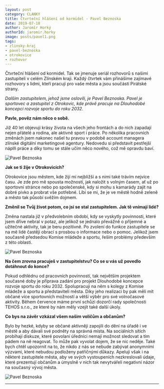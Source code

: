 ```yaml
---
layout: post
category: CLANKY
title: Čtvrteční hlášení od kormidel - Pavel Beznoska
date: 2019-07-18
author: Jaromír Horký
authorId: jaromir.horky
image: posts/pavel1.png   
tags: 
- zlinsky-kraj
- pavel-beznoska
- otrokovice
- rozhovor
---
```

Čtvrteční hlášení od kormidel. Tak se jmenuje seriál rozhovorů s našimi zastupiteli v celém Zlínském kraji. Každý čtvrtek vám přinášíme zajímavé rozhovory s lidmi, kteří pracují pro vaše města a jsou součástí Pirátské strany.

*Dalším zastupitelem, jehož jsme oslovili, je Pavel Beznoska. Pavel je sportovec a zastupitel z Otrokovic, kde právě pracuje na Dlouhodobé koncepci rozvoje sportu do roku 2032.* 

**Pavle, pověz nám něco o sobě.**

Již 40 let objevuji krásy života na všech jeho frontách a do nich zapadají nejen přátelé a rodina, ale aktivně sport i práce. Po několika pracovních změnách jsem nakonec našel tu pravou v podobě account managera zlínské digitální marketingové agentury. Nedovedu si představit pestřejší náplň práce a díky tomu se stále učím něco nového, což mě opravdu baví.

![Pavel Beznoska](https://zlinsky.pirati.cz/assets/img/posts/pavel2.jpg)

**Jak se ti žije v Otrokovicích?**

Otrokovice jsou městem, kde žijí mí nejbližší a s nimi také trávím nejvíce času. Je zde pro mě spousta možností, jak naložit s volným časem, ať už po sportovní stránce nebo po společenské, kdy si mohu s kamarády zajít na dobré pivko a probrat vše potřebné. Líbí se mi, že je ve městě hodně zeleně a město tak působí svěžím dojmem.

**Změnil se Tvůj život potom, co jsi se stal zastupitelem. Jak tě vnímají lidé?**

Změna nastala již v předvolebním období, kdy se vyskytly povinnosti, které jsem dříve nebral v potaz, ale jelikož se jednalo převážně o příjemné a užitečné aktivity, tak je beru pozitivně. Po zvolení do funkce zastupitele se na mě lidé častěji obrací s prosbou o informace nebo o pomoc. Jelikož jsem současně předsedou Komise mládeže a sportu, řeším problémy především z této oblasti.

![Pavel Beznoska](https://zlinsky.pirati.cz/assets/img/posts/pavel3.jpg)

**Na čem zrovna pracuješ v zastupitelstvu? Co se u vás už povedlo dotáhnout do konce?**

Pokud odhlédnu od pracovních povinností, tak největším projektem současné doby je příprava zadání pro projekt Dlouhodobé koncepce rozvoje sportu do roku 2032. Spolupracuji na něm s kolegy z Komise mládeže a sportu a představiteli města. Díky jeho realizaci by pak měli mít občané více sportovních možností a větší výběr pro své volnočasové aktivity. Během července máme první schůzi dozorčí rady společnosti TEHOS s.r.o., ze které by nám měly vzejít také další úkoly.

**Co bys na závěr vzkázal všem našim voličům a občanům?**

Bylo by hezké, kdyby se občané aktivněji zapojili do dění na úřadě i ve městě a aby dávali své podněty na správná místa. Na sociálních sítích probíhají diskuze, které povolaní úředníci nemají možnost sledovat a tím pádem na ně reagovat. To může pak vyvolat dojem, že se nic neděje. Také bych chtěl upozornit na to, že nikdo z nás se nebude zabývat anonymními výzvami, které nebudou podloženy patřičnými důkazy. Apeluji však i na některé zastupitele města, aby ve svých vystoupeních nezkreslovali údaje, které prezentují občanům a úmyslně v nich tak nevytvářeli negativní názor na současný vývoj města.

![Pavel Beznoska](https://zlinsky.pirati.cz/assets/img/posts/pavel4.jpg)

---
